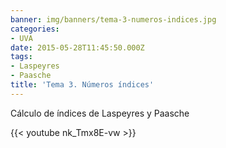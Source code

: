 ```yaml
---
banner: img/banners/tema-3-numeros-indices.jpg
categories:
- UVA
date: 2015-05-28T11:45:50.000Z
tags:
- Laspeyres
- Paasche
title: 'Tema 3. Números índices'
---
```


Cálculo de índices de Laspeyres y Paasche

{{< youtube nk_Tmx8E-vw >}}
